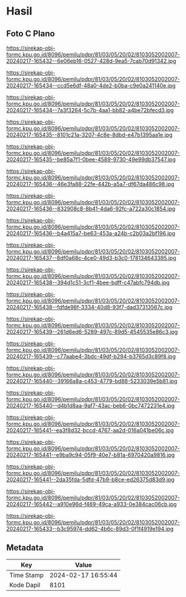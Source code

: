 # Hasil

## Foto C Plano

https://sirekap-obj-formc.kpu.go.id/8096/pemilu/pdpr/81/03/05/20/02/8103052002007-20240217-165432--6e06eb16-0527-428d-9ea5-7cab70d91342.jpg

https://sirekap-obj-formc.kpu.go.id/8096/pemilu/pdpr/81/03/05/20/02/8103052002007-20240217-165434--ccd5e6df-48a0-4de2-b0ba-c9e0a241140e.jpg

https://sirekap-obj-formc.kpu.go.id/8096/pemilu/pdpr/81/03/05/20/02/8103052002007-20240217-165434--7a3f3264-5c7b-4aa1-bb82-a4be72bfecd3.jpg

https://sirekap-obj-formc.kpu.go.id/8096/pemilu/pdpr/81/03/05/20/02/8103052002007-20240217-165435--8101c21a-3207-4c8e-8dbd-e47b1395aa1e.jpg

https://sirekap-obj-formc.kpu.go.id/8096/pemilu/pdpr/81/03/05/20/02/8103052002007-20240217-165435--be85a7f1-0bee-4589-9730-49e99db37547.jpg

https://sirekap-obj-formc.kpu.go.id/8096/pemilu/pdpr/81/03/05/20/02/8103052002007-20240217-165436--46e3fa88-22fe-442b-a5a7-df67da486c98.jpg

https://sirekap-obj-formc.kpu.go.id/8096/pemilu/pdpr/81/03/05/20/02/8103052002007-20240217-165436--832908c8-8b41-4da6-92fc-a722a30c1854.jpg

https://sirekap-obj-formc.kpu.go.id/8096/pemilu/pdpr/81/03/05/20/02/8103052002007-20240217-165436--b4a415a7-be63-453a-a24b-c2b03a2bf196.jpg

https://sirekap-obj-formc.kpu.go.id/8096/pemilu/pdpr/81/03/05/20/02/8103052002007-20240217-165437--8df0a68c-4ce0-49d3-b3c0-178134643395.jpg

https://sirekap-obj-formc.kpu.go.id/8096/pemilu/pdpr/81/03/05/20/02/8103052002007-20240217-165438--394d1c51-3cf1-4bee-bdff-c47abfc794db.jpg

https://sirekap-obj-formc.kpu.go.id/8096/pemilu/pdpr/81/03/05/20/02/8103052002007-20240217-165438--fdfde98f-3334-40d8-93f7-dad37313567c.jpg

https://sirekap-obj-formc.kpu.go.id/8096/pemilu/pdpr/81/03/05/20/02/8103052002007-20240217-165439--261d6ed6-5289-497c-89d5-4545535e86c3.jpg

https://sirekap-obj-formc.kpu.go.id/8096/pemilu/pdpr/81/03/05/20/02/8103052002007-20240217-165439--c77aabe4-3bdc-49df-b294-b3765d3c89f8.jpg

https://sirekap-obj-formc.kpu.go.id/8096/pemilu/pdpr/81/03/05/20/02/8103052002007-20240217-165440--39166a8a-c453-4779-bd88-5233039e5b81.jpg

https://sirekap-obj-formc.kpu.go.id/8096/pemilu/pdpr/81/03/05/20/02/8103052002007-20240217-165440--d4b1d8aa-9af7-43ac-beb6-0bc7472231e4.jpg

https://sirekap-obj-formc.kpu.go.id/8096/pemilu/pdpr/81/03/05/20/02/8103052002007-20240217-165441--ea3f8d32-bccd-4767-aa2d-016a041be06c.jpg

https://sirekap-obj-formc.kpu.go.id/8096/pemilu/pdpr/81/03/05/20/02/8103052002007-20240217-165441--e9ba9c94-05f9-40e7-b81a-6970420a9816.jpg

https://sirekap-obj-formc.kpu.go.id/8096/pemilu/pdpr/81/03/05/20/02/8103052002007-20240217-165441--2da35fda-5dfd-47b9-b8ce-ed26375d83d9.jpg

https://sirekap-obj-formc.kpu.go.id/8096/pemilu/pdpr/81/03/05/20/02/8103052002007-20240217-165442--a910e96d-f469-49ca-a933-0e384cac06cb.jpg

https://sirekap-obj-formc.kpu.go.id/8096/pemilu/pdpr/81/03/05/20/02/8103052002007-20240217-165433--b3c95974-dd62-4b6c-89d3-0f1f4919e194.jpg


## Metadata

| Key        | Value               |
| ---------- | ------------------- |
| Time Stamp | 2024-02-17 16:55:44 |
| Kode Dapil | 8101                |



